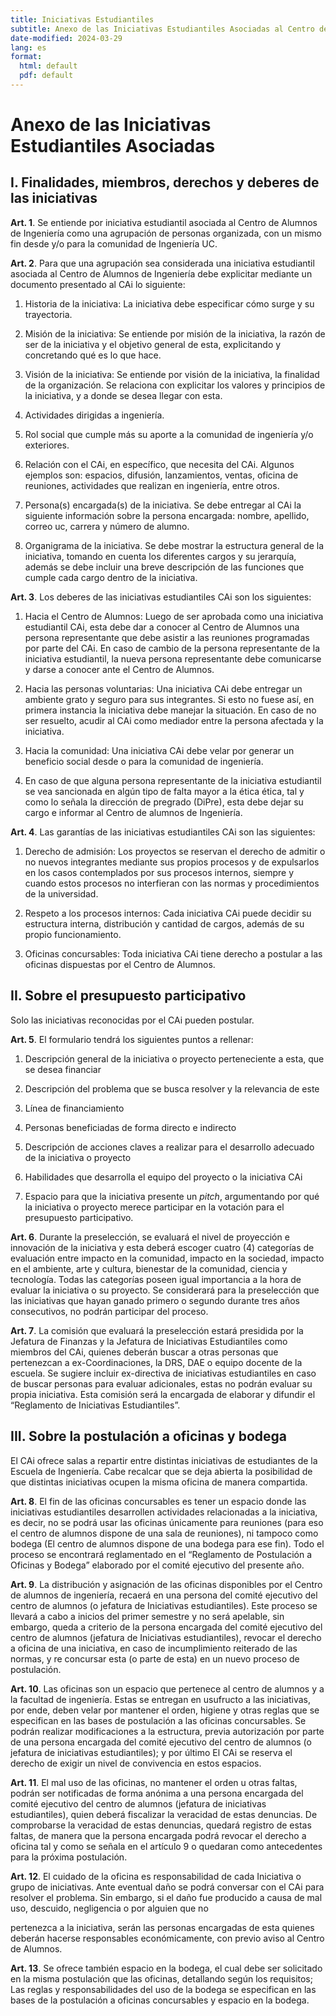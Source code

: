 ```yaml
---
title: Iniciativas Estudiantiles
subtitle: Anexo de las Iniciativas Estudiantiles Asociadas al Centro de Alumnos de Ingeniería
date-modified: 2024-03-29
lang: es
format: 
  html: default
  pdf: default
---
```


# Anexo de las Iniciativas Estudiantiles Asociadas


## I.  Finalidades, miembros, derechos y deberes de las iniciativas

 **Art. 1**. Se entiende por iniciativa estudiantil asociada al Centro de
 Alumnos de Ingeniería como una agrupación de personas organizada, con
 un mismo fin desde y/o para la comunidad de Ingeniería UC.

 **Art. 2**. Para que una agrupación sea considerada una iniciativa
 estudiantil asociada al Centro de Alumnos de Ingeniería debe
 explicitar mediante un documento presentado al CAi lo siguiente:

1)  Historia de la iniciativa: La iniciativa debe especificar cómo surge y su trayectoria.

2)  Misión de la iniciativa: Se entiende por misión de la iniciativa, la razón de ser de la
 iniciativa y el objetivo general de esta, explicitando y concretando qué es lo que hace.

3)  Visión de la iniciativa: Se entiende por visión de la iniciativa, la finalidad de la organización. Se relaciona con explicitar los valores y principios de la iniciativa, y a donde se desea llegar con esta.

4)  Actividades dirigidas a ingeniería.

5)  Rol social que cumple más su aporte a la comunidad de ingeniería y/o
    exteriores.

6)  Relación con el CAi, en específico, que necesita del CAi. Algunos
    ejemplos son: espacios, difusión, lanzamientos, ventas, oficina de
    reuniones, actividades que realizan en ingeniería, entre otros.

7)  Persona(s) encargada(s) de la iniciativa. Se debe entregar al CAi la
    siguiente información sobre la persona encargada: nombre, apellido,
    correo uc, carrera y número de alumno.

8)  Organigrama de la iniciativa. Se debe mostrar la estructura general
    de la iniciativa, tomando en cuenta los diferentes cargos y su
    jerarquía, además se debe incluir una breve descripción de las
    funciones que cumple cada cargo dentro de la iniciativa.

**Art. 3**. Los deberes de las iniciativas estudiantiles CAi son los
siguientes:

1)  Hacia el Centro de Alumnos: Luego de ser aprobada como una iniciativa estudiantil CAi, esta debe dar
a conocer al Centro de Alumnos una persona representante que debe
asistir a las reuniones programadas por parte del CAi. En caso de cambio
de la persona representante de la iniciativa estudiantil, la nueva
persona representante debe comunicarse y darse a conocer ante el Centro
de Alumnos.

2)  Hacia las personas voluntarias: Una iniciativa CAi debe entregar un ambiente grato y seguro para sus
integrantes. Si esto no fuese así, en primera instancia la iniciativa
debe manejar la situación. En caso de no ser resuelto, acudir al CAi como mediador entre la persona
afectada y la iniciativa.

3)  Hacia la comunidad: Una iniciativa CAi debe velar por       generar un beneficio social desde o
para la comunidad de ingeniería.

4)  En caso de que alguna persona representante de la iniciativa
    estudiantil se vea sancionada en algún tipo de falta mayor a la
    ética ética, tal y como lo señala la dirección de pregrado (DiPre),
    esta debe dejar su cargo e informar al Centro de alumnos de
    Ingeniería.

**Art. 4**. Las garantías de las iniciativas estudiantiles CAi son las
siguientes:

1)  Derecho de admisión: Los proyectos se reservan el derecho de admitir o no nuevos integrantes
mediante sus propios procesos y de expulsarlos en los casos contemplados
por sus procesos internos, siempre y cuando estos procesos no
interfieran con las normas y procedimientos de la universidad.

2)  Respeto a los procesos internos: Cada iniciativa CAi puede decidir su estructura interna, distribución y
cantidad de cargos, además de su propio funcionamiento.

3)  Oficinas concursables: Toda iniciativa CAi tiene derecho a postular a las oficinas dispuestas
por el Centro de Alumnos.

## II. Sobre el presupuesto participativo

Solo las iniciativas reconocidas por el CAi pueden postular. 

**Art. 5**. El formulario tendrá los siguientes puntos a rellenar:

1)  Descripción general de la iniciativa o proyecto perteneciente a
    esta, que se desea financiar

2)  Descripción del problema que se busca resolver y la relevancia de
    este

3)  Línea de financiamiento

4)  Personas beneficiadas de forma directo e indirecto

5)  Descripción de acciones claves a realizar para el desarrollo
    adecuado de la iniciativa o proyecto

6)  Habilidades que desarrolla el equipo del proyecto o la iniciativa
    CAi

7)  Espacio para que la iniciativa presente un *pitch*, argumentando por
    qué la iniciativa o proyecto merece participar en la votación para
    el presupuesto participativo.

**Art. 6**. Durante la preselección, se evaluará el nivel de proyección e
innovación de la iniciativa y esta deberá escoger cuatro (4) categorías
de evaluación entre impacto en la comunidad, impacto en la sociedad,
impacto en el ambiente, arte y cultura, bienestar de la comunidad,
ciencia y tecnología. Todas las categorías poseen igual importancia a la
hora de evaluar la iniciativa o su proyecto. Se considerará para la preselección
que las iniciativas que hayan ganado primero o segundo durante tres años 
consecutivos, no podrán participar del proceso.


**Art. 7**. La comisión que evaluará la preselección estará presidida por la
Jefatura de Finanzas y la Jefatura de Iniciativas Estudiantiles como
miembros del CAi, quienes deberán buscar a otras personas que
pertenezcan a ex-Coordinaciones, la DRS, DAE o equipo docente de la
escuela. Se sugiere incluir ex-directiva de iniciativas estudiantiles en
caso de buscar personas para evaluar adicionales, estas no podrán
evaluar su propia iniciativa. Esta comisión será la encargada de elaborar y
difundir el “Reglamento de Iniciativas Estudiantiles”.

## III. Sobre la postulación a oficinas y bodega

El CAi ofrece salas a repartir entre distintas iniciativas de estudiantes de la 
Escuela de Ingeniería. Cabe recalcar que se deja abierta la posibilidad de que 
distintas iniciativas ocupen la misma oficina de manera compartida.

**Art. 8**. El fin de las oficinas concursables es tener un espacio donde
las iniciativas estudiantiles desarrollen actividades relacionadas a la
iniciativa, es decir, no se podrá usar las oficinas únicamente para
reuniones (para eso el centro de alumnos dispone de una sala de
reuniones), ni tampoco como bodega (El centro de alumnos dispone de una
bodega para ese fin). Todo el proceso se encontrará reglamentado en el “Reglamento
de Postulación a Oficinas y Bodega” elaborado por el comité ejecutivo del presente año.

**Art. 9**. La distribución y asignación de las oficinas disponibles por el
Centro de alumnos de ingeniería, recaerá en una persona del comité
ejecutivo del centro de alumnos (o jefatura de Iniciativas estudiantiles). 
Este proceso se llevará a cabo a inicios del primer semestre y no será apelable, 
sin embargo, queda a criterio de la persona encargada del comité ejecutivo del centro de alumnos 
(jefatura de Iniciativas estudiantiles), revocar el derecho a oficina de una iniciativa, 
en caso de incumplimiento reiterado de las normas, y re concursar esta (o parte de esta) 
en un nuevo proceso de postulación.

**Art. 10**. Las oficinas son un espacio que pertenece al centro de alumnos
y a la facultad de ingeniería. Estas se entregan en usufructo a las
iniciativas, por ende, deben velar por mantener el orden, higiene y
otras reglas que se especifican en las bases de postulación a las
oficinas concursables. Se podrán realizar modificaciones a la
estructura, previa autorización por parte de una persona encargada del
comité ejecutivo del centro de alumnos (o jefatura de iniciativas
estudiantiles); y por último El CAi se reserva el derecho de exigir un
nivel de convivencia en estos espacios.

**Art. 11**. El mal uso de las oficinas, no mantener el orden u otras
faltas, podrán ser notificadas de forma anónima a una persona encargada
del comité ejecutivo del centro de alumnos (jefatura de iniciativas
estudiantiles), quien deberá fiscalizar la veracidad de estas denuncias.
De comprobarse la veracidad de estas denuncias, quedará registro de
estas faltas, de manera que la persona encargada podrá revocar el
derecho a oficina tal y como se señala en el artículo 9 o quedaran como
antecedentes para la próxima postulación.

**Art. 12**. El cuidado de la oficina es responsabilidad de cada Iniciativa
o grupo de iniciativas. Ante eventual daño se podrá conversar con el CAi
para resolver el problema. Sin embargo, si el daño fue producido a causa
de mal uso, descuido, negligencia o por alguien que no

pertenezca a la iniciativa, serán las personas encargadas de esta
quienes deberán hacerse responsables económicamente, con previo aviso al
Centro de Alumnos.

**Art. 13**. Se ofrece también espacio en la bodega, el cual debe ser
solicitado en la misma postulación que las oficinas, detallando según
los requisitos; Las reglas y responsabilidades del uso de la bodega se
especifican en las bases de la postulación a oficinas concursables y
espacio en la bodega.
